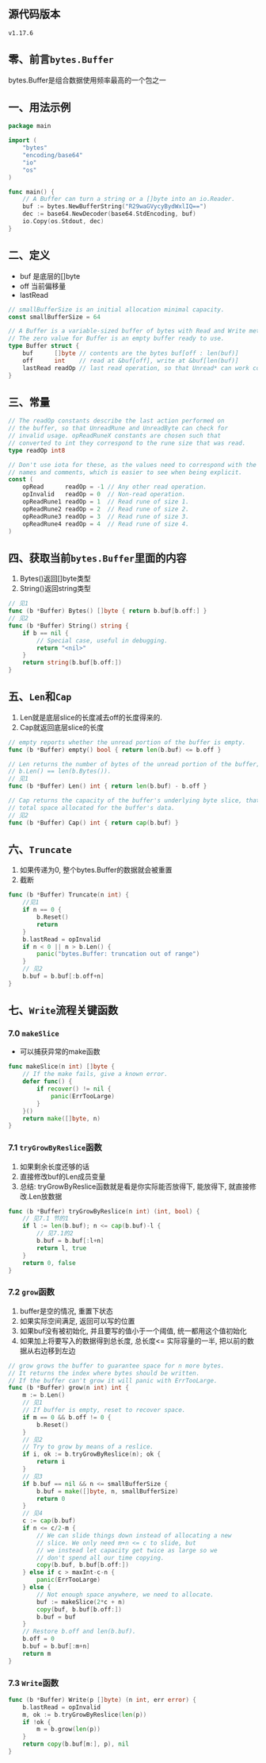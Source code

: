 ## 源代码版本
```v1.17.6```

## 零、前言```bytes.Buffer```
bytes.Buffer是组合数据使用频率最高的一个包之一

## 一、用法示例
```go
package main

import (
	"bytes"
	"encoding/base64"
	"io"
	"os"
)

func main() {
	// A Buffer can turn a string or a []byte into an io.Reader.
	buf := bytes.NewBufferString("R29waGVycyBydWxlIQ==")
	dec := base64.NewDecoder(base64.StdEncoding, buf)
	io.Copy(os.Stdout, dec)
}
```

## 二、定义
* buf 是底层的[]byte
* off 当前偏移量
* lastRead
``` go
// smallBufferSize is an initial allocation minimal capacity.
const smallBufferSize = 64

// A Buffer is a variable-sized buffer of bytes with Read and Write methods.
// The zero value for Buffer is an empty buffer ready to use.
type Buffer struct {
	buf      []byte // contents are the bytes buf[off : len(buf)]
	off      int    // read at &buf[off], write at &buf[len(buf)]
	lastRead readOp // last read operation, so that Unread* can work correctly.
}

```
## 三、常量
```go
// The readOp constants describe the last action performed on
// the buffer, so that UnreadRune and UnreadByte can check for
// invalid usage. opReadRuneX constants are chosen such that
// converted to int they correspond to the rune size that was read.
type readOp int8

// Don't use iota for these, as the values need to correspond with the
// names and comments, which is easier to see when being explicit.
const (
	opRead      readOp = -1 // Any other read operation.
	opInvalid   readOp = 0  // Non-read operation.
	opReadRune1 readOp = 1  // Read rune of size 1.
	opReadRune2 readOp = 2  // Read rune of size 2.
	opReadRune3 readOp = 3  // Read rune of size 3.
	opReadRune4 readOp = 4  // Read rune of size 4.
)
```

## 四、获取当前```bytes.Buffer```里面的内容
1. Bytes()返回[]byte类型
2. String()返回string类型
```go
// 见1
func (b *Buffer) Bytes() []byte { return b.buf[b.off:] }
// 见2
func (b *Buffer) String() string {
	if b == nil {
		// Special case, useful in debugging.
		return "<nil>"
	}
	return string(b.buf[b.off:])
}
```

## 五、```Len```和```Cap```
1. Len就是底层slice的长度减去off的长度得来的.
2. Cap就返回底层slice的长度
```go
// empty reports whether the unread portion of the buffer is empty.
func (b *Buffer) empty() bool { return len(b.buf) <= b.off }

// Len returns the number of bytes of the unread portion of the buffer;
// b.Len() == len(b.Bytes()).
// 见1
func (b *Buffer) Len() int { return len(b.buf) - b.off }

// Cap returns the capacity of the buffer's underlying byte slice, that is, the
// total space allocated for the buffer's data.
// 见2
func (b *Buffer) Cap() int { return cap(b.buf) }
```

## 六、```Truncate```
1. 如果传递为0, 整个bytes.Buffer的数据就会被重置
2. 截断
```go
func (b *Buffer) Truncate(n int) {
	//见1
	if n == 0 {
		b.Reset()
		return
	}
	b.lastRead = opInvalid
	if n < 0 || n > b.Len() {
		panic("bytes.Buffer: truncation out of range")
	}
	// 见2
	b.buf = b.buf[:b.off+n]
}
```

## 七、```Write```流程关键函数
### 7.0 ```makeSlice```
* 可以捕获异常的make函数
```go
func makeSlice(n int) []byte {
	// If the make fails, give a known error.
	defer func() {
		if recover() != nil {
			panic(ErrTooLarge)
		}
	}()
	return make([]byte, n)
}
```
### 7.1 ```tryGrowByReslice```函数
1. 如果剩余长度还够的话
1. 直接修改buf的Len成员变量
1. 总结: tryGrowByReslice函数就是看是你实际能否放得下, 能放得下, 就直接修改.Len放数据
```go
func (b *Buffer) tryGrowByReslice(n int) (int, bool) {
	// 见7.1 节的1
	if l := len(b.buf); n <= cap(b.buf)-l {
		// 见7.1的2
		b.buf = b.buf[:l+n]
		return l, true
	}
	return 0, false
}
```
### 7.2 ```grow```函数
1. buffer是空的情况, 重置下状态
1. 如果实际空间满足, 返回可以写的位置
1. 如果buf没有被初始化, 并且要写的值小于一个阈值, 统一都用这个值初始化
1. 如果加上将要写入的数据得到总长度, 总长度<= 实际容量的一半, 把以前的数据从右边移到左边
```go
// grow grows the buffer to guarantee space for n more bytes.
// It returns the index where bytes should be written.
// If the buffer can't grow it will panic with ErrTooLarge.
func (b *Buffer) grow(n int) int {
	m := b.Len()
	// 见1
	// If buffer is empty, reset to recover space.
	if m == 0 && b.off != 0 {
		b.Reset()
	}
	// 见2
	// Try to grow by means of a reslice.
	if i, ok := b.tryGrowByReslice(n); ok {
		return i
	}
	// 见3
	if b.buf == nil && n <= smallBufferSize {
		b.buf = make([]byte, n, smallBufferSize)
		return 0
	}
	// 见4
	c := cap(b.buf)
	if n <= c/2-m {
		// We can slide things down instead of allocating a new
		// slice. We only need m+n <= c to slide, but
		// we instead let capacity get twice as large so we
		// don't spend all our time copying.
		copy(b.buf, b.buf[b.off:])
	} else if c > maxInt-c-n {
		panic(ErrTooLarge)
	} else {
		// Not enough space anywhere, we need to allocate.
		buf := makeSlice(2*c + n)
		copy(buf, b.buf[b.off:])
		b.buf = buf
	}
	// Restore b.off and len(b.buf).
	b.off = 0
	b.buf = b.buf[:m+n]
	return m
}
```
### 7.3 ```Write```函数
```go
func (b *Buffer) Write(p []byte) (n int, err error) {
	b.lastRead = opInvalid
	m, ok := b.tryGrowByReslice(len(p))
	if !ok {
		m = b.grow(len(p))
	}
	return copy(b.buf[m:], p), nil
}
```